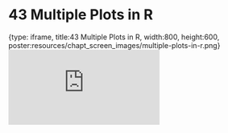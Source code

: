 # 43 Multiple Plots in R
 
{type: iframe, title:43 Multiple Plots in R, width:800, height:600, poster:resources/chapt_screen_images/multiple-plots-in-r.png}
![](https://datatrail-jhu.github.io/DataTrail/no_toc/multiple-plots-in-r.html)
 

 
